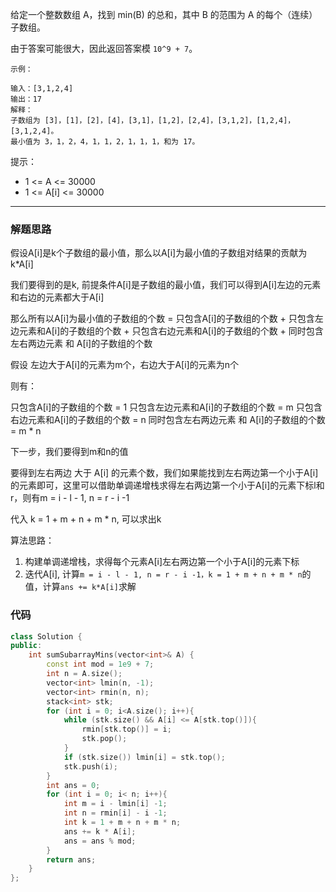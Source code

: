 给定一个整数数组 A，找到 min(B) 的总和，其中 B 的范围为 A 的每个（连续）子数组。

由于答案可能很大，因此返回答案模 `10^9 + 7`。

```case
示例：

输入：[3,1,2,4]
输出：17
解释：
子数组为 [3]，[1]，[2]，[4]，[3,1]，[1,2]，[2,4]，[3,1,2]，[1,2,4]，[3,1,2,4]。
最小值为 3，1，2，4，1，1，2，1，1，1，和为 17。
```

提示：

- 1 <= A <= 30000
- 1 <= A[i] <= 30000

---

### 解题思路

假设A[i]是k个子数组的最小值，那么以A[i]为最小值的子数组对结果的贡献为k*A[i]

我们要得到的是k, 前提条件A[i]是子数组的最小值，我们可以得到A[i]左边的元素和右边的元素都大于A[i]

那么所有以A[i]为最小值的子数组的个数 = 只包含A[i]的子数组的个数 + 只包含左边元素和A[i]的子数组的个数 + 只包含右边元素和A[i]的子数组的个数 + 同时包含左右两边元素 和 A[i]的子数组的个数

假设 左边大于A[i]的元素为m个，右边大于A[i]的元素为n个

则有：

只包含A[i]的子数组的个数 = 1
只包含左边元素和A[i]的子数组的个数 = m
只包含右边元素和A[i]的子数组的个数 = n
同时包含左右两边元素 和 A[i]的子数组的个数 = m * n

下一步，我们要得到m和n的值

要得到左右两边 大于 A[i] 的元素个数，我们如果能找到左右两边第一个小于A[i]的元素即可，这里可以借助单调递增栈求得左右两边第一个小于A[i]的元素下标l和r，则有m = i - l - 1, n = r - i -1

代入 k = 1 + m + n + m * n, 可以求出k

算法思路：

1. 构建单调递增栈，求得每个元素A[i]左右两边第一个小于A[i]的元素下标
2. 迭代A[i], 计算`m = i - l - 1, n = r - i -1，k = 1 + m + n + m * n`的值，计算`ans += k*A[i]`求解

### 代码

```cpp
class Solution {
public:
    int sumSubarrayMins(vector<int>& A) {
        const int mod = 1e9 + 7;
        int n = A.size();
        vector<int> lmin(n, -1);
        vector<int> rmin(n, n);
        stack<int> stk;
        for (int i = 0; i<A.size(); i++){
            while (stk.size() && A[i] <= A[stk.top()]){
                rmin[stk.top()] = i;
                stk.pop();
            }
            if (stk.size()) lmin[i] = stk.top();
            stk.push(i);
        }
        int ans = 0;
        for (int i = 0; i< n; i++){
            int m = i - lmin[i] -1;
            int n = rmin[i] - i -1;
            int k = 1 + m + n + m * n;
            ans += k * A[i];
            ans = ans % mod;
        }
        return ans;
    }
};
```
